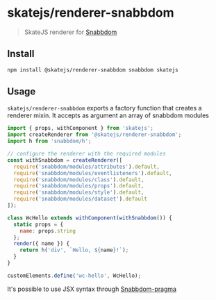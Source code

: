 # skatejs/renderer-snabbdom

> SkateJS renderer for [Snabbdom](https://github.com/snabbdom/snabbdom)

## Install

```sh
npm install @skatejs/renderer-snabbdom snabbdom skatejs
```

## Usage

`skatejs/renderer-snabbdom` exports a factory function that creates a renderer mixin. It accepts as argument an array
of snabbdom modules

```js
import { props, withComponent } from 'skatejs';
import createRenderer from '@skatejs/renderer-snabbdom';
import h from 'snabbdom/h';

// configure the renderer with the required modules
const withSnabbdom = createRenderer([
  require('snabbdom/modules/attributes').default,
  require('snabbdom/modules/eventlisteners').default,
  require('snabbdom/modules/class').default,
  require('snabbdom/modules/props').default,
  require('snabbdom/modules/style').default,
  require('snabbdom/modules/dataset').default
]);

class WcHello extends withComponent(withSnabbdom()) {
  static props = {
    name: props.string
  };
  render({ name }) {
    return h('div', `Hello, ${name}!`);
  }
}

customElements.define('wc-hello', WcHello);
```

It's possible to use JSX syntax through [Snabbdom-pragma](https://github.com/Swizz/snabbdom-pragma)
